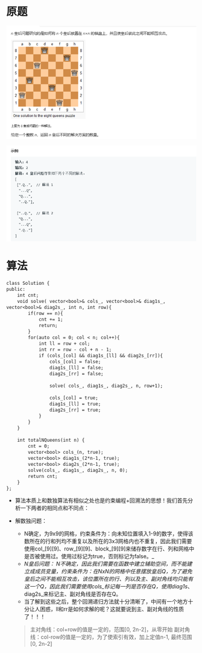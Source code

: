 # 原题

![img](./image/q1.png)

![img](./image/q2.png)



# 算法

```
class Solution {
public:
    int cnt;
    void solve( vector<bool>& cols_, vector<bool>& diag1s_, vector<bool>& diag2s_, int n, int row){
        if(row == n){
            cnt += 1;
            return;
        }
        for(auto col = 0; col < n; col++){
            int ll = row + col;
            int rr = row - col + n - 1;
            if (cols_[col] && diag1s_[ll] && diag2s_[rr]){
                cols_[col] = false;
                diag1s_[ll] = false;
                diag2s_[rr] = false;

                solve( cols_, diag1s_, diag2s_, n, row+1);

                cols_[col] = true;
                diag1s_[ll] = true;
                diag2s_[rr] = true;
            }
        }
    }
    
    int totalNQueens(int n) {
        cnt = 0; 
        vector<bool> cols_(n, true);
        vector<bool> diag1s_(2*n-1, true);
        vector<bool> diag2s_(2*n-1, true);
        solve(cols_, diag1s_, diag2s_, n, 0);
        return cnt;
    }
};
```

* 算法本质上和数独算法有相似之处也是约束编程+回溯法的思想！我们首先分析一下两者的相同点和不同点：

* 解数独问题：

  * N确定，为9x9的网格，约束条件为：向未知位置填入1-9的数字，使得该数所在的行和列均不重复以及所在的3x3网格内也不重复，因此我们需要使用col_[9][9]、row_[9][9]、block_[9][9]来储存数字在行、列和网格中是否被使用过。使用过标记为true，否则标记为false。_
  * _N皇后问题：
    N不确定，因此我们需要在函数中建立辅助空间，而不能建立成成员变量，约束条件为：在NxN的网格中任意摆放皇后Q，为了避免皇后之间不能相互攻击，该位置所在的行、列以及主、副对角线均只能有这一个Q，因此我们需要使用cols_标记每一列是否存在Q，使用diag1s_、diag2s_来标记主、副对角线是否存在Q。
  * 当了解到这些之后，整个回溯递归方法就十分清晰了，中间有一个地方十分让人困惑，ll和rr是如何求解的呢？这就要说到主、副对角线的性质了！！！

  > 主对角线：col+row的值是一定的，范围[0, 2n-2]，从零开始
  > 副对角线：col-row的值是一定的，为了使索引有效，加上定值n-1, 最终范围[0, 2n-2]
